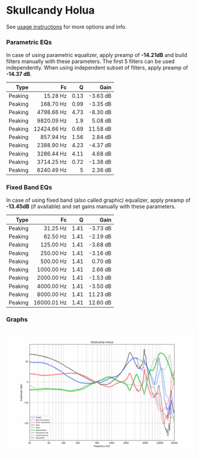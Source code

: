 # Skullcandy Holua
See [usage instructions](https://github.com/jaakkopasanen/AutoEq#usage) for more options and info.

### Parametric EQs
In case of using parametric equalizer, apply preamp of **-14.21dB** and build filters manually
with these parameters. The first 5 filters can be used independently.
When using independent subset of filters, apply preamp of **-14.37 dB**.

| Type    | Fc          |    Q | Gain     |
|--------:|------------:|-----:|---------:|
| Peaking | 15.28 Hz    | 0.13 | -3.63 dB |
| Peaking | 168.70 Hz   | 0.99 | -3.35 dB |
| Peaking | 4798.66 Hz  | 4.73 | -8.30 dB |
| Peaking | 9820.09 Hz  | 1.9  | 5.08 dB  |
| Peaking | 12424.66 Hz | 0.69 | 11.58 dB |
| Peaking | 857.94 Hz   | 1.56 | 2.84 dB  |
| Peaking | 2388.90 Hz  | 4.23 | -4.37 dB |
| Peaking | 3286.44 Hz  | 4.11 | 4.68 dB  |
| Peaking | 3714.25 Hz  | 0.72 | -1.38 dB |
| Peaking | 6240.49 Hz  | 5    | 2.36 dB  |

### Fixed Band EQs
In case of using fixed band (also called graphic) equalizer, apply preamp of **-13.45dB**
(if available) and set gains manually with these parameters.

| Type    | Fc          |    Q | Gain     |
|--------:|------------:|-----:|---------:|
| Peaking | 31.25 Hz    | 1.41 | -3.73 dB |
| Peaking | 62.50 Hz    | 1.41 | -2.19 dB |
| Peaking | 125.00 Hz   | 1.41 | -3.68 dB |
| Peaking | 250.00 Hz   | 1.41 | -3.16 dB |
| Peaking | 500.00 Hz   | 1.41 | 0.70 dB  |
| Peaking | 1000.00 Hz  | 1.41 | 2.66 dB  |
| Peaking | 2000.00 Hz  | 1.41 | -1.53 dB |
| Peaking | 4000.00 Hz  | 1.41 | -3.50 dB |
| Peaking | 8000.00 Hz  | 1.41 | 11.23 dB |
| Peaking | 16000.01 Hz | 1.41 | 12.60 dB |

### Graphs
![](./Skullcandy%20Holua.png)